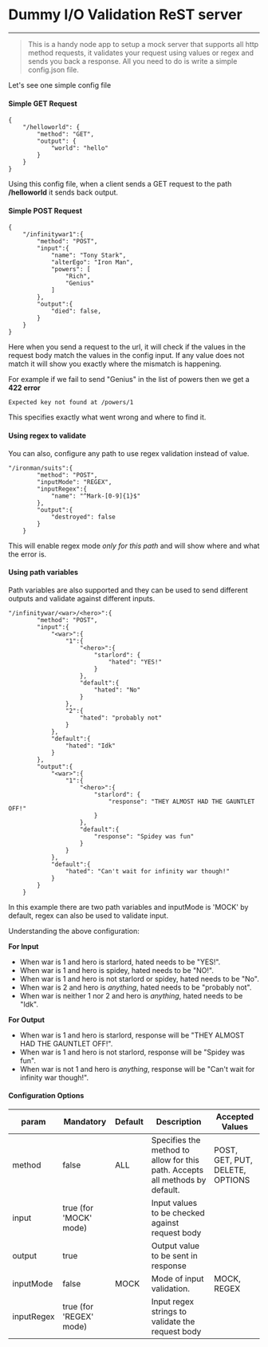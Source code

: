 
# Dummy I/O Validation ReST server
---
> This is a handy node app to setup a mock server that supports all http method requests, it validates your request using values or regex and sends you back a response. All you need to do is write a simple config.json file.

Let's see one simple config file
#### Simple GET Request
```
{
    "/helloworld": {
        "method": "GET",
        "output": {
            "world": "hello"
        }
    }
}
```
Using this config file, when a client sends a GET request to the path **/helloworld** it sends back output.

#### Simple POST Request 
```
{
    "/infinitywar1":{
        "method": "POST",
        "input":{
            "name": "Tony Stark",
            "alterEgo": "Iron Man",
            "powers": [
                "Rich",
                "Genius"
            ]
        },
        "output":{
            "died": false, 
        }
    }
}
```
Here when you send a request to the url, it will check if the values in the request body match the values in the config input. If any value does not match it will show you exactly where the mismatch is happening. 

For example if we fail to send "Genius" in the list of powers then we get a **422 error**  
```
Expected key not found at /powers/1 
```
This specifies exactly what went wrong and where to find it. 

#### Using regex to validate 

You can also, configure any path to use regex validation instead of value.

```
"/ironman/suits":{
        "method": "POST",
        "inputMode": "REGEX",
        "inputRegex":{
            "name": "^Mark-[0-9]{1}$"
        },
        "output":{
            "destroyed": false
        }
    }
```
This will enable regex mode *only for this path* and will show where and what the error is.

#### Using path variables

Path variables are also supported and they can be used to send different outputs and validate against different inputs. 

```
"/infinitywar/<war>/<hero>":{
        "method": "POST",
        "input":{
            "<war>":{
                "1":{
                    "<hero>":{
                        "starlord": {
                            "hated": "YES!"
                        }
                    },
                    "default":{
                        "hated": "No"
                    }
                },
                "2":{
                    "hated": "probably not"
                }
            },
            "default":{
                "hated": "Idk"
            }
        },
        "output":{
            "<war>":{
                "1":{
                    "<hero>":{
                        "starlord": {
                            "response": "THEY ALMOST HAD THE GAUNTLET OFF!"
                        }
                    },
                    "default":{
                        "response": "Spidey was fun"
                    }
                }
            },
            "default":{
                "hated": "Can't wait for infinity war though!"
            }
        }
    }
```
In this example there are two path variables and inputMode is 'MOCK' by default, regex can also be used to validate input. 

 Understanding the above configuration: 

**For Input**

* When war is 1 and hero is starlord, hated needs to be "YES!". 
* When war is 1 and hero is spidey, hated needs to be "NO!".
* When war is 1 and hero is not starlord or spidey, hated needs to be "No".
* When war is 2 and hero is *anything*, hated needs to be "probably not".
* When war is neither 1 nor 2 and hero is *anything*, hated needs to be "Idk".

**For Output**

* When war is 1 and hero is starlord, response will be "THEY ALMOST HAD THE GAUNTLET OFF!". 
* When war is 1 and hero is not starlord, response will be "Spidey was fun".
* When war is not 1 and hero is *anything*, response will be "Can't wait for infinity war though!".

#### Configuration Options

| param | Mandatory | Default | Description | Accepted Values |
|------------|-------------------------|---------|-------------------------------------------------------------------------------|---------------------------------|
| method | false | ALL | Specifies the method to allow for this path. Accepts all methods by default.  | POST, GET, PUT, DELETE, OPTIONS |
| input | true  (for 'MOCK' mode) |  | Input values to be checked against request body |  |
| output | true |  | Output value to be sent in response |  |
| inputMode | false | MOCK | Mode of input validation. | MOCK, REGEX |
| inputRegex | true (for 'REGEX' mode) |  | Input regex strings to validate the request body |  |
